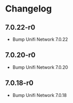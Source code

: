 # Changelog

## 7.0.22-r0

- Bump Unifi Network 7.0.22

## 7.0.20-r0

- Bump Unifi Network 7.0.20

## 7.0.18-r0

- Bump Unifi Network 7.0.18
